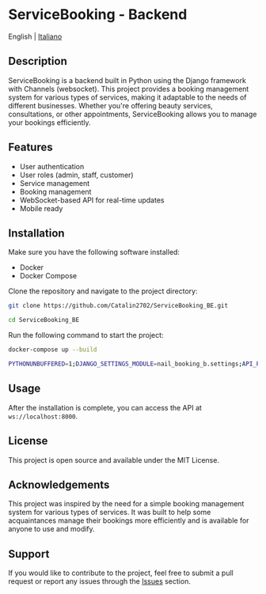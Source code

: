 # ServiceBooking - Backend

English | [Italiano](README_IT.md)

## Description

ServiceBooking is a backend built in Python using the Django framework with Channels (websocket). This project provides a booking management system for various types of services, making it adaptable to the needs of different businesses. Whether you're offering beauty services, consultations, or other appointments, ServiceBooking allows you to manage your bookings efficiently.

## Features

- User authentication
- User roles (admin, staff, customer)
- Service management
- Booking management
- WebSocket-based API for real-time updates
- Mobile ready

## Installation

Make sure you have the following software installed:
- Docker
- Docker Compose

Clone the repository and navigate to the project directory:

```bash
git clone https://github.com/Catalin2702/ServiceBooking_BE.git

cd ServiceBooking_BE
```

Run the following command to start the project:

```bash
docker-compose up --build

PYTHONUNBUFFERED=1;DJANGO_SETTINGS_MODULE=nail_booking_b.settings;API_PORT=8000
```

## Usage

After the installation is complete, you can access the API at `ws://localhost:8000`.

## License

This project is open source and available under the MIT License.

## Acknowledgements

This project was inspired by the need for a simple booking management system for various types of services. It was built to help some acquaintances manage their bookings more efficiently and is available for anyone to use and modify.

## Support

If you would like to contribute to the project, feel free to submit a pull request or report any issues through the [Issues](https://github.com/Catalin2702/ServiceBooking_BE/issues) section.